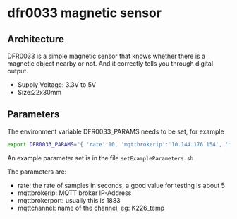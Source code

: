 # dfr0033 magnetic sensor

## Architecture

DFR0033 is a simple magnetic sensor that knows whether there is a magnetic object nearby or not. And it correctly tells you through digital output.

 * Supply Voltage: 3.3V to 5V
 * Size:22x30mm

## Parameters

The environment variable DFR0033_PARAMS needs to be set, for example

```sh
export DFR0033_PARAMS="{ 'rate':10, 'mqttbrokerip':'10.144.176.154', 'mqttbrokerport':'1883', 'mqttchannel':'magnet' }"
```

An example parameter set is in the file `setExampleParameters.sh`

The parameters are:

   * rate:  the rate of samples in seconds, a good value for testing is about 5
   * mqttbrokerip: MQTT broker IP-Address
   * mqttbrokerport:  usually this is 1883
   * mqttchannel: name of the channel, eg:  K226_temp